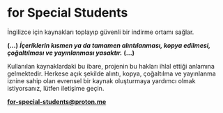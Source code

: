 # for Special Students

İngilizce için kaynakları toplayıp güvenli bir indirme ortamı sağlar.


**(...)**
**_İçeriklerin kısmen ya da tamamen alıntılanması, kopya edilmesi, çoğaltılması ve yayınlanması yasaktır._**
**(...)**


Kullanılan kaynaklardaki bu ibare, projenin bu hakları ihlal ettiği anlamına gelmektedir.
Herkese açık şekilde alıntı, kopya, çoğaltılma ve yayınlanma iznine sahip olan evrensel bir kaynak oluşturmaya yardımcı olmak istiyorsanız, lütfen iletişime geçin.

**for-special-students@proton.me**
